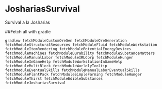 JoshariasSurvival
=================

Survival a la Josharias

##Fetch all with gradle

```gradlew fetchModuleCustomOreGen fetchModuleOreGeneration fetchModuleStructuralResources fetchModuleFluid fetchModuleWorkstation fetchModuleItemRendering fetchModulePotentialEnergyDevices fetchModuleMachines fetchModuleDurability fetchModuleSubstanceMatters fetchModuleManualLabor fetchModuleIRLCorp fetchModuleHunger fetchModuleInGameHelp fetchModuleWorkstationInGameHelp fetchModuleMultiBlock fetchModuleWorldlyTooltip fetchModuleEventualSkills fetchModuleManualLaborEventualSkills fetchModulePlantPack fetchModuleSimpleFarming fetchModuleHunger fetchModuleThirst fetchModuleEdibleSubstances fetchModuleJoshariasSurvival```
